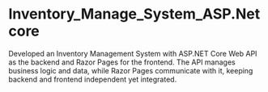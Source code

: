 # Inventory_Manage_System_ASP.Netcore
Developed an Inventory Management System with ASP.NET Core Web API as the backend and Razor Pages for the frontend. The API manages business logic and data, while Razor Pages communicate with it, keeping backend and frontend independent yet integrated.

